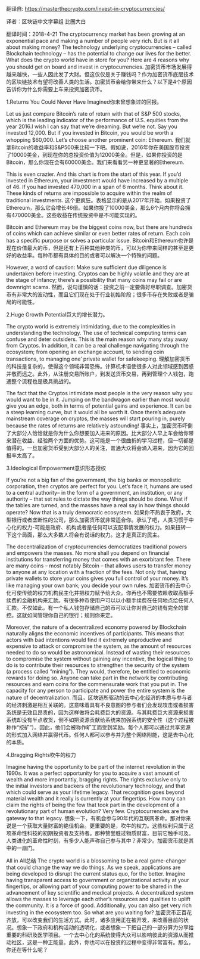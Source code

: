 翻译自: https://masterthecrypto.com/invest-in-cryptocurrencies/

译者：区块链中文字幕组 比圈大白

翻译时间：2018-4-21
The cryptocurrency market has been growing at an exponential pace and making a number of people very rich. But is it all about making money? The technology underlying cryptocurrencies – called Blockchain technology – has the potential to change our lives for the better. What does the crypto world have in store for you? Here are 4 reasons why you should get on board and invest in cryptocurrencies. 
加密货币市场发展得越来越快，一些人因此发了大财。但这仅仅是关于赚钱吗？作为加密货币底层技术的区块链技术有望将改善人类的生活。加密货币会给你带来什么？以下是4个原因告诉你为什么你需要上车来投资加密货币。

1.Returns You Could Never Have Imagined你未曾想象过的回报。

Let us just compare Bitcoin’s rate of return with that of S&P 500 stocks, which is the leading indicator of the performance of U.S. equities from the year 2016.I wish I can say that we’re dreaming. But we’re not. Say you invested 12,000. But if you invested in Bitcoin, you would be worth a whopping $60,000. Let’s choose another prominent coin: Ethereum. 
我们就拿Bitcoin的收益率和S&P500来比较一下吧。假如说，2016年你在美国股市投资了10000美金，到现在你的总投资价值为12000美金。但是，如果你投资的是Bitcoin，那么你现在会有60000美金。我们来看看另一种更显著的Ethereum.

This is even crazier. And this chart is from the start of this year. If you’d invested in Ethereum, your investment would have increased by a multiple of 46. If you had invested 470,000 in a span of 6 months. Think about it. These kinds of returns are impossible to acquire within the realm of traditional investments. 
这个更疯狂。表格显示的是从2017年开始，如果投资了Ethereum，那么它会增长46倍。如果你投了10000美金，那么6个月内你将会拥有470000美金。这些收益在传统投资中是不可能实现的。

Bitcoin and Ethereum may be the biggest coins now, but there are hundreds of coins which can achieve similar or even better rates of return. Each coin has a specific purpose or solves a particular issue. 
Bitcoin和Ethereum也许是现在价值最大的币，但是还有上百种其他种类的币，可以为你带来同样的甚至是更好的收益率。每种币都有具体的目的或者可以解决一个特殊的问题。

However, a word of caution: Make sure sufficient due diligence is undertaken before investing. Cryptos can be highly volatile and they are at the stage of infancy; there’s a possibility that many coins may fail or are downright scams. 
然而，说句谨慎的话：投资之前一定要做好尽职调查。加密货币有非常大的波动性，而且它们现在处于行业初始阶段；很多币存在失败或者是骗局的可能性。

2.Huge Growth Potential巨大的增长潜力。

The crypto world is extremely intimidating, due to the complexities in understanding the technology. The use of technical computing terms can confuse and deter outsiders. This is the main reason why many stay away from Cryptos. In addition, it can be a real challenge navigating through the ecosystem; from opening an exchange account, to sending coin transactions, to managing one’ private wallet for safekeeping. 
理解加密货币的科技是复杂的，使得这个领域非常恐怖。计算机术语使很多人对此领域感到困惑并敬而远之。此外，从注册交易所账户，到发送货币交易，再到管理个人钱包，跑通整个流程也是极具挑战的。

The fact that the Cryptos intimidate most people is the very reason why you would want to be in it. Jumping on the bandwagon earlier than most would give you an edge, both in terms of potential gains and experience. It can be a steep learning curve, but it would all be worth it. Once there’s adequate mainstream coverage on cryptos, the masses will start pouring in, purely because the rates of returns are relatively astounding! 
事实上，加密货币吓倒了大部分人恰恰就是你为什么你想要加入进来的原因。比大部分人早上车会给你带来潜在收益、经验两个方面的优势。这可能是一个很曲折的学习过程，但一切都是值得的。一旦加密货币受到大部分人的关注，普通大众将会涌入进来，因为它的回报率太高了。

3.Ideological Empowerment意识形态授权

If you’re not a big fan of the government, the big banks or monopolistic corporation, then cryptos are perfect for you. Let’s face it, humans are used to a central authority– in the form of a government, an institution, or any authority – that set rules to dictate the way things should be done. What if the tables are turned, and the masses have a real say in how things should operate? Now that is a truly democratic ecosystem. 
如果你不热衷于政府，大型银行或者垄断性的公司，那么加密货币就非常适合你。承认了吧，人类习惯于中心化的权力-可能是政府、机构或者是任何可以支配事情发展的权力。如果扭转一下这个局面，那么大多数人将会有说话的权力。这才是真正的民主。

The decentralization of cryptocurrencies democratizes traditional powers and empowers the masses. No more shall you depend on financial institutions for transferring money that comes with an exorbitant fee. There are many coins – most notably Bitcoin – that allows users to transfer money to anyone at any location with a fraction of the fees. Not only that, having private wallets to store your coins gives you full control of your money. It’s like managing your own bank; you decide your own rules. 
加密货币的去中心化可使传统的权力机构民主化并把权力赋予给大众。你再也不需要依赖收取高额手续费的金融机构来汇款。有很多种币使用户可以以小额手续费在任何地点给任何人汇款。不仅如此，有一个私人钱包存储自己的币可以让你对自己的钱有完全的掌控。这就如同管理你自己的银行；规则你来定。

Moreover, the nature of a decentralized economy powered by Blockchain naturally aligns the economic incentives of participants. This means that actors with bad intentions would find it extremely unproductive and expensive to attack or compromise the system, as the amount of resources needed to do so would be astronomical. Instead of wasting their resources to compromise the system without gaining any incentive, the logical thing to do is to contribute their resources to strengthen the security of the system (a process called “mining”). They would, therefore, be entitled to economic rewards for doing so. Anyone can take part in the network by contributing resources and earn coins for the commensurate work that you put in. The capacity for any person to participate and power the entire system is the nature of decentralization. 
而且，区块链所驱动的去中心化经济的本质与参与者的经济刺激是相互关联的。这意味着具有不良意图的参与者们会发现攻击或者损害系统是无效且昂贵的，因为这样做将会耗费巨大的资源。与其耗费巨大资源来损害系统却没有半点收货，倒不如把资源贡献给系统来加强系统的安全性（这个过程被称作“挖矿”）。因此，他们会被称作旷工而受到奖励。每个人都可以通过共享资源的形式加入网络并赢得代币。任何人都可以参与并为整个网络附能，这是去中心化的本质。

4.Bragging Rights吹牛的权力

Imagine having the opportunity to be part of the internet revolution in the 1990s. It was a perfect opportunity for you to acquire a vast amount of wealth and more importantly, bragging rights. The rights exclusive only to the initial investors and backers of the revolutionary technology, and that which could serve as your lifetime legacy. That recognition goes beyond material wealth and it really is currently at your fingertips. How many can claim the rights of being the few that took part in the development of a revolutionary part of human evolution? Very few. Cryptocurrencies are the gateway to that legacy. 
想象一下，有机会参与90年代的互联网革命。那对你来说是一个获取大量财富的绝佳机会。更重要的是，吹牛的权力。这些权利只属于这项革命性科技的初期投资者及支持者。那种赞誉胜过物质财富，目前它触手可及。人类进化的革命性时刻，有多少人能声称自己参与其中？非常少。加密货币就是其中的一扇门。

All in All总结 
The crypto world is a blossoming to be a real game-changer that could change the way we do things. As we speak, applications are being developed to disrupt the current status quo, for the better. Imagine having transparent access to government or organizational activity at your fingertips, or allowing part of your computing power to be shared in the advancement of key scientific and medical projects. A decentralized system allows the masses to leverage each other’s resources and qualities to uplift the community. It is a force of good. Additionally, you can also get very rich investing in the ecosystem too. So what are you waiting for? 
加密货币正百花齐放，可以改变我们的生活方式。此时，诸多应用正在被开发，来改善目前的状况。想象一下政府和机构活动的透明化，或者想象一下把自己的一部分算力分享给重要的科研及医学项目。一个去中心化的系统使得大众可以影响彼此的资源从而推动社区，这是一种正能量。此外，你也可以在投资的过程中变得非常富有。那么，你还在等什么呢？
